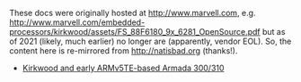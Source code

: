 These docs were originally hosted at http://www.marvell.com, e.g.
http://www.marvell.com/embedded-processors/kirkwood/assets/FS_88F6180_9x_6281_OpenSource.pdf
but as of 2021 (likely, much earlier) no longer are (apparently,
vendor EOL). So, the content here is re-mirrored from
http://natisbad.org (thanks!).

* [Kirkwood and early ARMv5TE-based Armada 300/310](Kirkwood)
